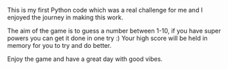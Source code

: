 This is my first Python code which was a real challenge for me and I enjoyed the journey in making this work.

The aim of the game is to guess a number between 1-10, if you have super powers you can get it done in one try :)
Your high score will be held in memory for you to try and do better.

Enjoy the game and have a great day with good vibes.
